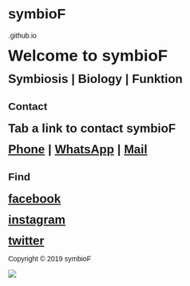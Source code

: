 <html lang="en">
<head>
<title>symbioF</title>
<meta charset="UTF-8">
<meta name="viewport" content="width=device-width, initial-scale=1">
<style>
/* Style the body */
body {
  font-family: Arial;
  margin: 0;
}

/* Header/Logo Title */
.header {
  padding: 60px;
  text-align: center;
  background: black;
  color: white;
  font-size: 26px;
}

/* Page Content */
.content {padding:20px;}
</style>
</head>
<body>

<div class="header">
  <h1>symbioF</h1>
  <p>.github.io</p>
</div>

<div class="content">
<P><strong><font size="6">Welcome to symbioF</font></strong></P>
<P><strong><font size="5"> Symbiosis | Biology | Funktion</font></strong></P>
<h2>Contact</h2>
<p><strong><font size="5">Tab a link to contact symbioF</font></strong></p>
<p><strong><font size="5"><a href="tel:+31684423888">Phone</a> | <a href="https://wa.me/31684423888?text=symbioF" target="_blank">WhatsApp</a> | <a href="mailto:symbiof@gmail.com" target="_blank">Mail</a></font></strong></p>
<h2>Find</h2>
<P><strong><font size="5"><a href="http://fb.com/symbioF" target="_blank">facebook</a></font></strong></P>
<P><strong><font size="5"><a href="http://instagram.com/symbioF" target="_blank">instagram</a></font></strong></P>
<P><strong><font size="5"><a href="https://twitter.com/SymbioF" target="_blank">twitter</a></font></strong></P>
<P>Copyright © 2019 symbioF</P>
</div>

</body>
</html>


<img src="https://symbiof.github.io/symbioF.svg">
